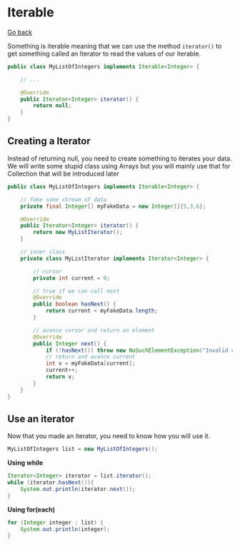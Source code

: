 # Iterable

[Go back](..)

Something is iterable meaning that we can use
the method ``iterator()`` to get something called
an Iterator to read the values of our iterable.

```java
public class MyListOfIntegers implements Iterable<Integer> {

    // ...

    @Override
    public Iterator<Integer> iterator() {
        return null;
    }
}
```

<div class="sr"></div>

## Creating a Iterator

Instead of returning null, you need to create something
to iterates your data. We will write some stupid class
using Arrays but you will mainly use that for Collection
that will be introduced later

```java
public class MyListOfIntegers implements Iterable<Integer> {

    // fake some stream of data
    private final Integer[] myFakeData = new Integer[]{5,3,6};

    @Override
    public Iterator<Integer> iterator() {
        return new MyListIterator();
    }

    // inner class
    private class MyListIterator implements Iterator<Integer> {

        // cursor
        private int current = 0;

        // true if we can call next
        @Override
        public boolean hasNext() {
            return current < myFakeData.length;
        }

        // avance cursor and return an element
        @Override
        public Integer next() {
            if (!hasNext()) throw new NoSuchElementException("Invalid call of next.");
            // return and avance current
            int v = myFakeData[current];
            current++;
            return v;
        }
    }
}
```

<div class="sl"></div>

## Use an iterator

Now that you made an iterator, you need to know how you
will use it.

```java
MyListOfIntegers list = new MyListOfIntegers();
```

**Using while**

```java
Iterator<Integer> iterator = list.iterator();
while (iterator.hasNext()){
    System.out.println(iterator.next());
}
```

**Using for(each)**

```java
for (Integer integer : list) {
    System.out.println(integer);
}
```

